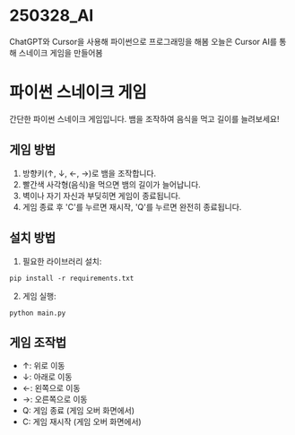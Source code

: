 <h1>250328_AI</h1>
ChatGPT와 Cursor을 사용해 파이썬으로 프로그래밍을 해봄
오늘은 Cursor AI를 통해 스네이크 게임을 만들어봄

# 파이썬 스네이크 게임

간단한 파이썬 스네이크 게임입니다. 뱀을 조작하여 음식을 먹고 길이를 늘려보세요!

## 게임 방법

1. 방향키(↑, ↓, ←, →)로 뱀을 조작합니다.
2. 빨간색 사각형(음식)을 먹으면 뱀의 길이가 늘어납니다.
3. 벽이나 자기 자신과 부딪히면 게임이 종료됩니다.
4. 게임 종료 후 'C'를 누르면 재시작, 'Q'를 누르면 완전히 종료됩니다.

## 설치 방법

1. 필요한 라이브러리 설치:
```
pip install -r requirements.txt
```

2. 게임 실행:
```
python main.py
```

## 게임 조작법

- ↑: 위로 이동
- ↓: 아래로 이동
- ←: 왼쪽으로 이동
- →: 오른쪽으로 이동
- Q: 게임 종료 (게임 오버 화면에서)
- C: 게임 재시작 (게임 오버 화면에서) 

